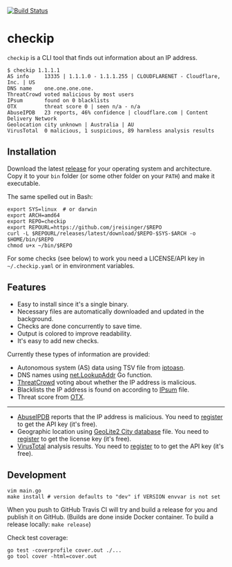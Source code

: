 [![Build Status](https://travis-ci.org/jreisinger/checkip.svg?branch=master)](https://travis-ci.org/jreisinger/checkip)

# checkip

`checkip` is a CLI tool that finds out information about an IP address. 

```
$ checkip 1.1.1.1
AS info     13335 | 1.1.1.0 - 1.1.1.255 | CLOUDFLARENET - Cloudflare, Inc. | US
DNS name    one.one.one.one.
ThreatCrowd voted malicious by most users
IPsum       found on 0 blacklists
OTX         threat score 0 | seen n/a - n/a
AbuseIPDB   23 reports, 46% confidence | cloudflare.com | Content Delivery Network
Geolocation city unknown | Australia | AU
VirusTotal  0 malicious, 1 suspicious, 89 harmless analysis results
```
## Installation

Download the latest [release](https://github.com/jreisinger/checkip/releases)
for your operating system and architecture. Copy it to your `bin` folder (or
some other folder on your `PATH`) and make it executable.

The same spelled out in Bash:

```
export SYS=linux  # or darwin
export ARCH=amd64
export REPO=checkip
export REPOURL=https://github.com/jreisinger/$REPO
curl -L $REPOURL/releases/latest/download/$REPO-$SYS-$ARCH -o $HOME/bin/$REPO
chmod u+x ~/bin/$REPO
```

For some checks (see below) to work you need a LICENSE/API key in `~/.checkip.yaml` or in environment variables.

## Features

* Easy to install since it's a single binary.
* Necessary files are automatically downloaded and updated in the background.
* Checks are done concurrently to save time.
* Output is colored to improve readability.
* It's easy to add new checks.

Currently these types of information are provided:

* Autonomous system (AS) data using TSV file from [iptoasn](https://iptoasn.com/).
* DNS names using [net.LookupAddr](https://golang.org/pkg/net/#LookupAddr) Go function.
* [ThreatCrowd](https://www.threatcrowd.org/) voting about whether the IP address is malicious.
* Blacklists the IP address is found on according to [IPsum](https://github.com/stamparm/ipsum) file.
* Threat score from [OTX](https://otx.alienvault.com/).
---
* [AbuseIPDB](https://www.abuseipdb.com) reports that the IP address is malicious. You need to [register](https://www.abuseipdb.com/register?plan=free) to get the API key (it's free).
* Geographic location using [GeoLite2 City database](https://dev.maxmind.com/geoip/geoip2/geolite2/) file. You need to [register](https://dev.maxmind.com/geoip/geoip2/geolite2/#Download_Access) to get the license key (it's free).
* [VirusTotal](https://developers.virustotal.com/v3.0/reference#ip-object) analysis results. You need to [register](https://www.virustotal.com/gui/join-us) to to get the API key (it's free).

## Development

```
vim main.go
make install # version defaults to "dev" if VERSION envvar is not set
```

When you push to GitHub Travis CI will try and build a release for you and
publish it on GitHub. (Builds are done inside Docker container. To build a
release locally: `make release`)

Check test coverage:

```
go test -coverprofile cover.out ./...
go tool cover -html=cover.out
```
